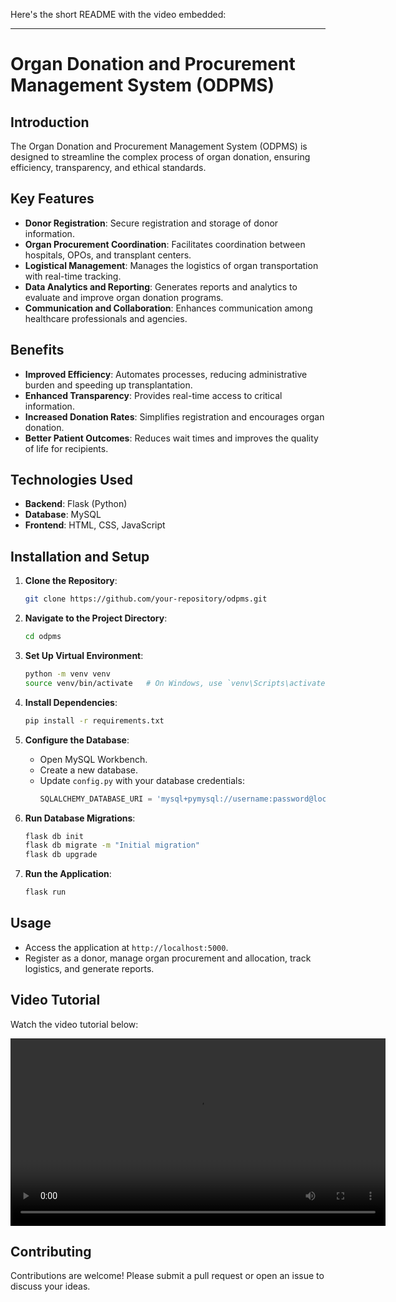 Here's the short README with the video embedded:

---

# Organ Donation and Procurement Management System (ODPMS)

## Introduction

The Organ Donation and Procurement Management System (ODPMS) is designed to streamline the complex process of organ donation, ensuring efficiency, transparency, and ethical standards.

## Key Features

- **Donor Registration**: Secure registration and storage of donor information.
- **Organ Procurement Coordination**: Facilitates coordination between hospitals, OPOs, and transplant centers.
- **Logistical Management**: Manages the logistics of organ transportation with real-time tracking.
- **Data Analytics and Reporting**: Generates reports and analytics to evaluate and improve organ donation programs.
- **Communication and Collaboration**: Enhances communication among healthcare professionals and agencies.

## Benefits

- **Improved Efficiency**: Automates processes, reducing administrative burden and speeding up transplantation.
- **Enhanced Transparency**: Provides real-time access to critical information.
- **Increased Donation Rates**: Simplifies registration and encourages organ donation.
- **Better Patient Outcomes**: Reduces wait times and improves the quality of life for recipients.

## Technologies Used

- **Backend**: Flask (Python)
- **Database**: MySQL
- **Frontend**: HTML, CSS, JavaScript

## Installation and Setup

1. **Clone the Repository**:
   ```sh
   git clone https://github.com/your-repository/odpms.git
   ```

2. **Navigate to the Project Directory**:
   ```sh
   cd odpms
   ```

3. **Set Up Virtual Environment**:
   ```sh
   python -m venv venv
   source venv/bin/activate   # On Windows, use `venv\Scripts\activate`
   ```

4. **Install Dependencies**:
   ```sh
   pip install -r requirements.txt
   ```

5. **Configure the Database**:
   - Open MySQL Workbench.
   - Create a new database.
   - Update `config.py` with your database credentials:
     ```python
     SQLALCHEMY_DATABASE_URI = 'mysql+pymysql://username:password@localhost/db_name'
     ```

6. **Run Database Migrations**:
   ```sh
   flask db init
   flask db migrate -m "Initial migration"
   flask db upgrade
   ```

7. **Run the Application**:
   ```sh
   flask run
   ```

## Usage

- Access the application at `http://localhost:5000`.
- Register as a donor, manage organ procurement and allocation, track logistics, and generate reports.

## Video Tutorial

Watch the video tutorial below:

<video width="600" controls>
  <source src="demovideo.mp4" type="video/mp4">
</video>

## Contributing

Contributions are welcome! Please submit a pull request or open an issue to discuss your ideas.

